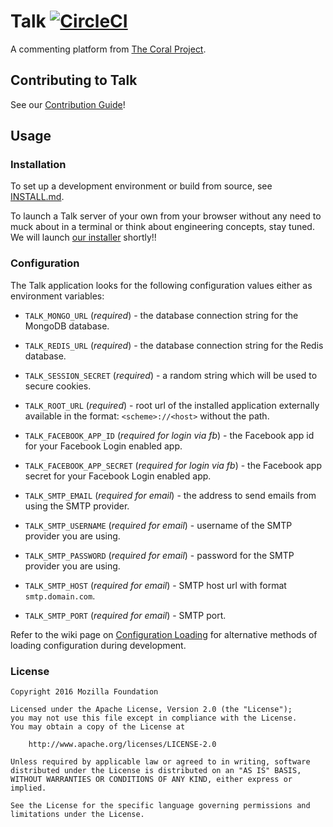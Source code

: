 # Talk [![CircleCI](https://circleci.com/gh/coralproject/talk.svg?style=svg)](https://circleci.com/gh/coralproject/talk)

A commenting platform from [The Coral Project](https://coralproject.net).

## Contributing to Talk

See our [Contribution Guide](https://github.com/coralproject/talk/blob/master/CONTRIBUTING.md)!

## Usage

### Installation

To set up a development environment or build from source, see [INSTALL.md](https://github.com/coralproject/talk/blob/master/INSTALL.md).

To launch a Talk server of your own from your browser without any need to muck about in a terminal or think about engineering concepts, stay tuned. We will launch [our installer](https://github.com/coralproject/talk-install) shortly!!


### Configuration

The Talk application looks for the following configuration values either as environment variables:

- `TALK_MONGO_URL` (*required*) - the database connection string for the MongoDB database.
- `TALK_REDIS_URL` (*required*) - the database connection string for the Redis database.
- `TALK_SESSION_SECRET` (*required*) - a random string which will be used to
secure cookies.
- `TALK_ROOT_URL` (*required*) - root url of the installed application externally
available in the format: `<scheme>://<host>` without the path.

- `TALK_FACEBOOK_APP_ID` (*required for login via fb*) - the Facebook app id for your Facebook
Login enabled app.
- `TALK_FACEBOOK_APP_SECRET` (*required for login via fb*) - the Facebook app secret for your
Facebook Login enabled app.

- `TALK_SMTP_EMAIL` (*required for email*) - the address to send emails from using the
  SMTP provider.
- `TALK_SMTP_USERNAME` (*required for email*) - username of the SMTP provider you are using.
- `TALK_SMTP_PASSWORD` (*required for email*) - password for the SMTP provider you are using.
- `TALK_SMTP_HOST` (*required for email*) - SMTP host url with format `smtp.domain.com`.
- `TALK_SMTP_PORT` (*required for email*) - SMTP port.

Refer to the wiki page on [Configuration Loading](https://github.com/coralproject/talk/wiki/Configuration-Loading) for
alternative methods of loading configuration during development.

### License

    Copyright 2016 Mozilla Foundation

    Licensed under the Apache License, Version 2.0 (the "License");
    you may not use this file except in compliance with the License.
    You may obtain a copy of the License at

        http://www.apache.org/licenses/LICENSE-2.0

    Unless required by applicable law or agreed to in writing, software distributed under the License is distributed on an "AS IS" BASIS, WITHOUT WARRANTIES OR CONDITIONS OF ANY KIND, either express or implied.

    See the License for the specific language governing permissions and limitations under the License.

